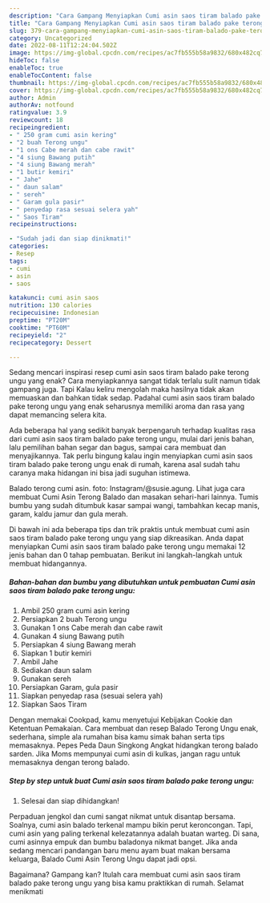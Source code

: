 ```yaml
---
description: "Cara Gampang Menyiapkan Cumi asin saos tiram balado pake terong ungu yang Enak"
title: "Cara Gampang Menyiapkan Cumi asin saos tiram balado pake terong ungu yang Enak"
slug: 379-cara-gampang-menyiapkan-cumi-asin-saos-tiram-balado-pake-terong-ungu-yang-enak
category: Uncategorized
date: 2022-08-11T12:24:04.502Z
image: https://img-global.cpcdn.com/recipes/ac7fb555b58a9832/680x482cq70/cumi-asin-saos-tiram-balado-pake-terong-ungu-foto-resep-utama.jpg
hideToc: false
enableToc: true
enableTocContent: false
thumbnail: https://img-global.cpcdn.com/recipes/ac7fb555b58a9832/680x482cq70/cumi-asin-saos-tiram-balado-pake-terong-ungu-foto-resep-utama.jpg
cover: https://img-global.cpcdn.com/recipes/ac7fb555b58a9832/680x482cq70/cumi-asin-saos-tiram-balado-pake-terong-ungu-foto-resep-utama.jpg
author: Admin
authorAv: notfound
ratingvalue: 3.9
reviewcount: 18
recipeingredient:
- " 250 gram cumi asin kering"
- "2 buah Terong ungu"
- "1 ons Cabe merah dan cabe rawit"
- "4 siung Bawang putih"
- "4 siung Bawang merah"
- "1 butir kemiri"
- " Jahe"
- " daun salam"
- " sereh"
- " Garam gula pasir"
- " penyedap rasa sesuai selera yah"
- " Saos Tiram"
recipeinstructions:

- "Sudah jadi dan siap dinikmati!"
categories:
- Resep
tags:
- cumi
- asin
- saos

katakunci: cumi asin saos 
nutrition: 130 calories
recipecuisine: Indonesian
preptime: "PT20M"
cooktime: "PT60M"
recipeyield: "2"
recipecategory: Dessert

---
```



Sedang mencari inspirasi resep cumi asin saos tiram balado pake terong ungu yang enak? Cara menyiapkannya sangat tidak terlalu sulit namun tidak gampang juga. Tapi Kalau keliru mengolah maka hasilnya tidak akan memuaskan dan bahkan tidak sedap. Padahal cumi asin saos tiram balado pake terong ungu yang enak seharusnya memiliki aroma dan rasa yang dapat memancing selera kita.


Ada beberapa hal yang sedikit banyak berpengaruh terhadap kualitas rasa dari cumi asin saos tiram balado pake terong ungu, mulai dari jenis bahan, lalu pemilihan bahan segar dan bagus, sampai cara membuat dan menyajikannya. Tak perlu bingung kalau ingin menyiapkan cumi asin saos tiram balado pake terong ungu enak di rumah, karena asal sudah tahu caranya maka hidangan ini bisa jadi suguhan istimewa.

Balado terong cumi asin. foto: Instagram/@susie.agung. Lihat juga cara membuat Cumi Asin Terong Balado dan masakan sehari-hari lainnya. Tumis bumbu yang sudah ditumbuk kasar sampai wangi, tambahkan kecap manis, garam, kaldu jamur dan gula merah.


Di bawah ini ada beberapa tips dan trik praktis untuk membuat cumi asin saos tiram balado pake terong ungu yang siap dikreasikan. Anda dapat menyiapkan Cumi asin saos tiram balado pake terong ungu memakai 12 jenis bahan dan 0 tahap pembuatan. Berikut ini langkah-langkah untuk membuat hidangannya.

<!--inarticleads1-->

##### Bahan-bahan dan bumbu yang dibutuhkan untuk pembuatan Cumi asin saos tiram balado pake terong ungu:

1. Ambil  250 gram cumi asin kering
1. Persiapkan 2 buah Terong ungu
1. Gunakan 1 ons Cabe merah dan cabe rawit
1. Gunakan 4 siung Bawang putih
1. Persiapkan 4 siung Bawang merah
1. Siapkan 1 butir kemiri
1. Ambil  Jahe
1. Sediakan  daun salam
1. Gunakan  sereh
1. Persiapkan  Garam, gula pasir
1. Siapkan  penyedap rasa (sesuai selera yah)
1. Siapkan  Saos Tiram


Dengan memakai Cookpad, kamu menyetujui Kebijakan Cookie dan Ketentuan Pemakaian. Cara membuat dan resep Balado Terong Ungu enak, sederhana, simple ala rumahan bisa kamu simak bahan serta tips memasaknya. Pepes Peda Daun Singkong Angkat hidangkan terong balado sarden. Jika Moms mempunyai cumi asin di kulkas, jangan ragu untuk memasaknya dengan terong balado. 

<!--inarticleads2-->

##### Step by step untuk buat Cumi asin saos tiram balado pake terong ungu:


1. Selesai dan siap dihidangkan!

Perpaduan jengkol dan cumi sangat nikmat untuk disantap bersama. Soalnya, cumi asin balado terkenal mampu bikin perut keroncongan. Tapi, cumi asin yang paling terkenal kelezatannya adalah buatan warteg. Di sana, cumi asinnya empuk dan bumbu baladonya nikmat banget. Jika anda sedang mencari pandangan baru menu ayam buat makan bersama keluarga, Balado Cumi Asin Terong Ungu dapat jadi opsi. 

Bagaimana? Gampang kan? Itulah cara membuat cumi asin saos tiram balado pake terong ungu yang bisa kamu praktikkan di rumah. Selamat menikmati
